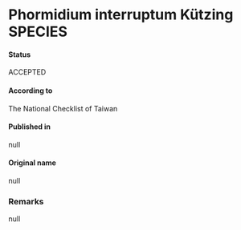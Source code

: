 Phormidium interruptum Kützing SPECIES
=======

#### Status
ACCEPTED

#### According to
The National Checklist of Taiwan

#### Published in
null

#### Original name
null

### Remarks
null